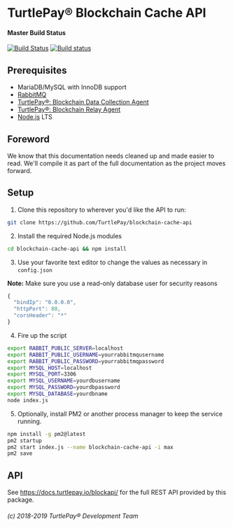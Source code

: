 # TurtlePay® Blockchain Cache API

#### Master Build Status
[![Build Status](https://travis-ci.org/TurtlePay/blockchain-cache-api.svg?branch=master)](https://travis-ci.org/TurtlePay/blockchain-cache-api) [![Build status](https://ci.appveyor.com/api/projects/status/github/TurtlePay/blockchain-cache-api?branch=master&svg=true)](https://ci.appveyor.com/project/brandonlehmann/blockchain-cache-api/branch/master)

## Prerequisites

* MariaDB/MySQL with InnoDB support
* [RabbitMQ](https://www.rabbitmq.com/)
* [TurtlePay®: Blockchain Data Collection Agent](https://github.com/TurtlePay/blockchain-data-collection-agent)
* [TurtlePay®: Blockchain Relay Agent](https://github.com/TurtlePay/blockchain-relay-agent)
* [Node.js](https://nodejs.org/) LTS

## Foreword

We know that this documentation needs cleaned up and made easier to read. We'll compile it as part of the full documentation as the project moves forward.

## Setup

1) Clone this repository to wherever you'd like the API to run:

```bash
git clone https://github.com/TurtlePay/blockchain-cache-api
```

2) Install the required Node.js modules

```bash
cd blockchain-cache-api && npm install
```

3) Use your favorite text editor to change the values as necessary in `config.json`

**Note:** Make sure you use a read-only database user for security reasons

```javascript
{
  "bindIp": "0.0.0.0",
  "httpPort": 80,
  "corsHeader": "*"
}
```

4) Fire up the script

```bash
export RABBIT_PUBLIC_SERVER=localhost
export RABBIT_PUBLIC_USERNAME=yourrabbitmqusername
export RABBIT_PUBLIC_PASSWORD=yourrabbitmqpassword
export MYSQL_HOST=localhost
export MYSQL_PORT=3306
export MYSQL_USERNAME=yourdbusername
export MYSQL_PASSWORD=yourdbpassword
export MYSQL_DATABASE=yourdbname
node index.js
```

5) Optionally, install PM2 or another process manager to keep the service running.

```bash
npm install -g pm2@latest
pm2 startup
pm2 start index.js --name blockchain-cache-api -i max
pm2 save
```

## API

See https://docs.turtlepay.io/blockapi/ for the full REST API provided by this package.

###### (c) 2018-2019 TurtlePay® Development Team
